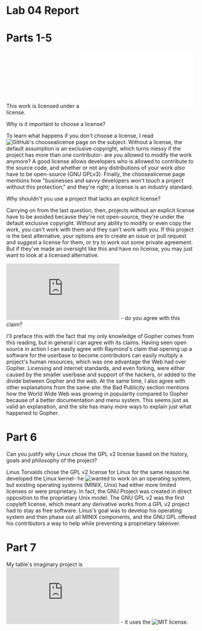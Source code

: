 # Lab 04 Report

# Parts 1-5
This work is licensed under a ![Creative Commons 4.0 Attribution](LICENSE.txt) license.

Why is it important to choose a license?

To learn what happens if you don't choose a license, I read ![GitHub's choosealicense page](https://choosealicense.com/no-permission/) on the subject. Without a license, the default assumption is an exclusive copyright, which turns messy if the project has more than one contributor- are *you* allowed to modify the work anymore? A good license allows developers who is allowed to contribute to the source code, and whether or not any distributions of your work *also* have to be open-source (GNU GPLv3). Finally, the choosealicense page mentions how "businesses and savvy developers won't touch a project without this protection," and they're right; a license is an industry standard.

Why shouldn't you use a project that lacks an explicit license?

Carrying on from the last question, then, projects without an explicit license have to be avoided because they're not open-source, they're under the default exclusive copyright. Without any ability to modify or even copy the work, you can't work with them and they can't work with you. If this project is the best alternative, your options are to create an issue or pull request and *suggest* a license for them, or try to work out some private agreement. But if they've made an oversight like this and have no license, you may just want to look at a licensed alternative.

![Why the Web beat Gopher](https://ils.unc.edu/callee/gopherpaper.htm#explain) - do you agree with this claim?

I'll preface this with the fact that my only knowledge of Gopher comes from this reading, but in general I can agree with its claims. Having seen open source in action I can easily agree with Raymond's claim that opening up a software for the userbase to become contributors can easily multiply a project's human resources, which was one advantage the Web had over Gopher. Licensing and internet standards, and even forking, were either caused by the smaller userbase and support of the hackers, or added to the divide between Gopher and the web. At the same time, I also agree with other explanations from the same site: the Bad Publicity section mentions how the World Wide Web was growing in popularity compared to Gopher because of a better documentation and menu system. This seems just as valid an explanation, and the site has many more ways to explain just what happened to Gopher.

# Part 6
Can you justify why Linux chose the GPL v2 license based on the history, goals and philosophy of the project?

Linus Torvalds chose the GPL v2 license for Linux for the same reason he developed the Linux kernel- he ![wanted to work on an operating system](https://en.wikipedia.org/wiki/Linux#Creation), but existing operating systems (MINIX, Unix) had either more limited licenses or were proprietary. In fact, the GNU Project was created in direct opposition to the proprietary Unix model. The GNU GPL v2 was the first copyleft license, which meant any derivative works from a GPL v2 project had to stay as free software. Linus's goal was to develop his operating system and then phase out all MINIX components, and the GNU GPL offered his contributors a way to help while preventing a proprietary takeover.

# Part 7
My table's imaginary project is ![Eyes Up](https://github.com/KKhaghani/EyesUp/blob/main/README.md) - it uses the ![MIT license](https://github.com/KKhaghani/EyesUp/blob/main/LICENSE).

